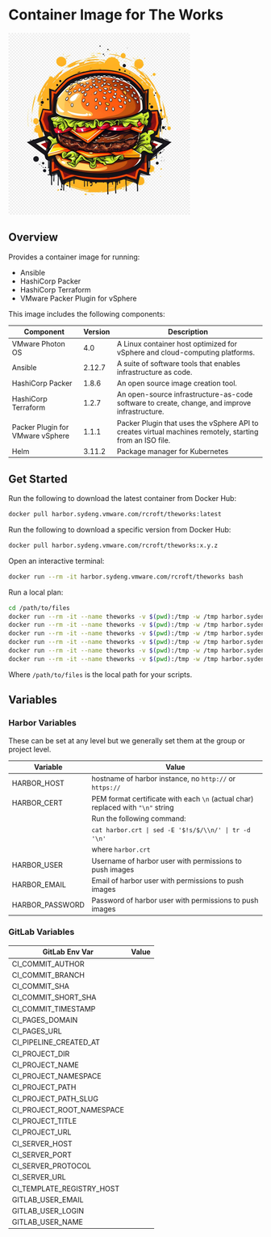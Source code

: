 # Container Image for The Works

![](logo.png)

## Overview

Provides a container image for running:

- Ansible
- HashiCorp Packer
- HashiCorp Terraform
- VMware Packer Plugin for vSphere

This image includes the following components:

| Component                        | Version | Description                                                                                              |
|----------------------------------|---------|----------------------------------------------------------------------------------------------------------|
| VMware Photon OS                 | 4.0     | A Linux container host optimized for vSphere and cloud-computing platforms.                              |
| Ansible                          | 2.12.7  | A suite of software tools that enables infrastructure as code.                                           |
| HashiCorp Packer                 | 1.8.6   | An open source image creation tool.                                                                      |
| HashiCorp Terraform              | 1.2.7   | An open-source infrastructure-as-code software  to create, change, and improve infrastructure.           |
| Packer Plugin for VMware vSphere | 1.1.1   | Packer Plugin that uses the vSphere API to creates virtual machines remotely, starting from an ISO file. |
| Helm                             | 3.11.2  | Package manager for Kubernetes                                                                           |

## Get Started

Run the following to download the latest container from Docker Hub:

```bash
docker pull harbor.sydeng.vmware.com/rcroft/theworks:latest
```

Run the following to download a specific version from Docker Hub:

```bash
docker pull harbor.sydeng.vmware.com/rcroft/theworks:x.y.z
```

Open an interactive terminal:

```bash
docker run --rm -it harbor.sydeng.vmware.com/rcroft/theworks bash
```

Run a local plan:

```bash
cd /path/to/files
docker run --rm -it --name theworks -v $(pwd):/tmp -w /tmp harbor.sydeng.vmware.com/rcroft/theworks bash
docker run --rm -it --name theworks -v $(pwd):/tmp -w /tmp harbor.sydeng.vmware.com/rcroft/theworks ansible --version 
docker run --rm -it --name theworks -v $(pwd):/tmp -w /tmp harbor.sydeng.vmware.com/rcroft/theworks packer version
docker run --rm -it --name theworks -v $(pwd):/tmp -w /tmp harbor.sydeng.vmware.com/rcroft/theworks powercli version
docker run --rm -it --name theworks -v $(pwd):/tmp -w /tmp harbor.sydeng.vmware.com/rcroft/theworks powershell version
docker run --rm -it --name theworks -v $(pwd):/tmp -w /tmp harbor.sydeng.vmware.com/rcroft/theworks theworks version
```

Where `/path/to/files` is the local path for your scripts.

## Variables

### Harbor Variables

These can be set at any level but we generally set them at the group or project level.

| Variable        | Value                                                                           |
|-----------------|---------------------------------------------------------------------------------|
| HARBOR_HOST     | hostname of harbor instance, no `http://` or `https://`                         |
| HARBOR_CERT     | PEM format certificate with each `\n` (actual char) replaced with `"\n"` string |
|                 | Run the following command:                                                      |
|                 | `cat harbor.crt \| sed -E '$!s/$/\\n/' \| tr -d '\n'`                           |
|                 | where `harbor.crt`                                                              |
| HARBOR_USER     | Username of harbor user with permissions to push images                         |
| HARBOR_EMAIL    | Email  of harbor user with permissions to push images                           |
| HARBOR_PASSWORD | Password of harbor user with permissions to push images                         |

### GitLab Variables

| GitLab Env Var            | Value |
|---------------------------|-------|
| CI_COMMIT_AUTHOR          |       |
| CI_COMMIT_BRANCH          |       |
| CI_COMMIT_SHA             |       |
| CI_COMMIT_SHORT_SHA       |       |
| CI_COMMIT_TIMESTAMP       |       |
| CI_PAGES_DOMAIN           |       |
| CI_PAGES_URL              |       |
| CI_PIPELINE_CREATED_AT    |       |
| CI_PROJECT_DIR            |       |
| CI_PROJECT_NAME           |       |
| CI_PROJECT_NAMESPACE      |       |
| CI_PROJECT_PATH           |       |
| CI_PROJECT_PATH_SLUG      |       |
| CI_PROJECT_ROOT_NAMESPACE |       |
| CI_PROJECT_TITLE          |       |
| CI_PROJECT_URL            |       |
| CI_SERVER_HOST            |       |
| CI_SERVER_PORT            |       |
| CI_SERVER_PROTOCOL        |       |
| CI_SERVER_URL             |       |
| CI_TEMPLATE_REGISTRY_HOST |       |
| GITLAB_USER_EMAIL         |       |
| GITLAB_USER_LOGIN         |       |
| GITLAB_USER_NAME          |       |
